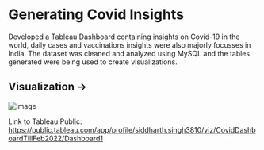 # Generating Covid Insights
 Developed a Tableau Dashboard containing insights on Covid-19 in the world, daily cases and vaccinations insights were also majorly focusses in India.
 The dataset was cleaned and analyzed using MySQL and the tables generated were being used to create visualizations. 
 
 ## Visualization ->
 ![image](https://user-images.githubusercontent.com/98142436/162383914-de0c9774-87f3-4458-9f0d-cb084ded1fb5.png)
 
 Link to Tableau Public: https://public.tableau.com/app/profile/siddharth.singh3810/viz/CovidDashboardTillFeb2022/Dashboard1
